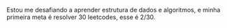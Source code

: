 Estou me desafiando a aprender estrutura de dados e algoritmos, e minha primeira meta é resolver 30 leetcodes, esse é 2/30.
